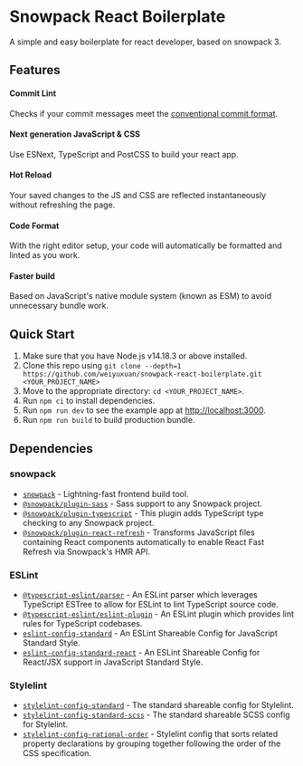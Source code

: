 # Snowpack React Boilerplate

A simple and easy boilerplate for react developer, based on snowpack 3.

## Features

#### Commit Lint

Checks if your commit messages meet the [conventional commit format](https://github.com/conventional-changelog/commitlint/tree/master/@commitlint/config-conventional).

#### Next generation JavaScript & CSS

Use ESNext, TypeScript and PostCSS to build your react app.

#### Hot Reload

Your saved changes to the JS and CSS are reflected instantaneously without refreshing the page.

#### Code Format

With the right editor setup, your code will automatically be formatted and linted as you work.

#### Faster build

Based on JavaScript's native module system (known as ESM) to avoid unnecessary bundle work.

## Quick Start

1. Make sure that you have Node.js v14.18.3 or above installed.
2. Clone this repo using `git clone --depth=1 https://github.com/weiyuxuan/snowpack-react-boilerplate.git <YOUR_PROJECT_NAME>`
3. Move to the appropriate directory: `cd <YOUR_PROJECT_NAME>`.
4. Run `npm ci` to install dependencies.
5. Run `npm run dev` to see the example app at <http://localhost:3000>.
6. Run `npm run build` to build production bundle.

## Dependencies

### snowpack

- [`snowpack`](https://github.com/snowpackjs/snowpack) - Lightning-fast frontend build tool.
- [`@snowpack/plugin-sass`](https://github.com/snowpackjs/snowpack/tree/main/plugins/plugin-sass) - Sass support to any Snowpack project.
- [`@snowpack/plugin-typescript`](https://github.com/withastro/snowpack/tree/main/plugins/plugin-typescript) - This plugin adds TypeScript type checking to any Snowpack project.
- [`@snowpack/plugin-react-refresh`](https://github.com/snowpackjs/snowpack/tree/main/plugins/plugin-react-refresh) - Transforms JavaScript files containing React components automatically to enable React Fast Refresh via Snowpack's HMR API.

### ESLint

- [`@typescript-eslint/parser`](https://www.npmjs.com/package/@typescript-eslint/parser) - An ESLint parser which leverages TypeScript ESTree to allow for ESLint to lint TypeScript source code.
- [`@typescript-eslint/eslint-plugin`](https://www.npmjs.com/package/@typescript-eslint/eslint-plugin) - An ESLint plugin which provides lint rules for TypeScript codebases.
- [`eslint-config-standard`](https://www.npmjs.com/package/eslint-config-standard) - An ESLint Shareable Config for JavaScript Standard Style.
- [`eslint-config-standard-react`](https://www.npmjs.com/package/eslint-config-standard-react) - An ESLint Shareable Config for React/JSX support in JavaScript Standard Style.

### Stylelint

- [`stylelint-config-standard`](https://www.npmjs.com/package/stylelint-config-standard) - The standard shareable config for Stylelint.
- [`stylelint-config-standard-scss`](https://www.npmjs.com/package/stylelint-config-standard-scss) - The standard shareable SCSS config for Stylelint.
- [`stylelint-config-rational-order`](https://www.npmjs.com/package/stylelint-config-rational-order) - Stylelint config that sorts related property declarations by grouping together following the order of the CSS specification.
